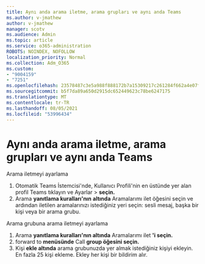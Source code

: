 ```yaml
---
title: Aynı anda arama iletme, arama grupları ve aynı anda Teams
ms.author: v-jmathew
author: v-jmathew
manager: scotv
ms.audience: Admin
ms.topic: article
ms.service: o365-administration
ROBOTS: NOINDEX, NOFOLLOW
localization_priority: Normal
ms.collection: Adm_O365
ms.custom:
- "9004159"
- "7251"
ms.openlocfilehash: 23578487c3e5a988f888172b7a15309217c261284f662a4e07f21ba3a4971004
ms.sourcegitcommit: b5f7da89a650d2915dc652449623c78be6247175
ms.translationtype: MT
ms.contentlocale: tr-TR
ms.lasthandoff: 08/05/2021
ms.locfileid: "53996434"
---
```

# <a name="call-forwarding-call-groups-and-simultaneous-ring-in-teams"></a>Aynı anda arama iletme, arama grupları ve aynı anda Teams

Arama iletmeyi ayarlama

1. Otomatik Teams İstemcisi'nde, Kullanıcı Profili'nin en üstünde yer alan profil Teams tıklayın ve Ayarlar > **seçin.**
2. Arama **yanıtlama kuralları'nın** **altında** Aramalarımı ilet öğesini seçin ve ardından iletilen aramalarınızı istediğiniz yeri seçin: sesli mesaj, başka bir kişi veya bir arama grubu.

Arama grubuna arama iletmeyi ayarlama

1. Arama **yanıtlama kuralları'nın altında** Aramalarımı ilet **'i seçin.**
2. forward to **menüsünde** Call **group öğesini seçin.**
3. Kişi **ekle altında** arama grubunuzda yer almak istediğiniz kişiyi ekleyin. En fazla 25 kişi ekleme. Ekley her kişi bir bildirim alır.
